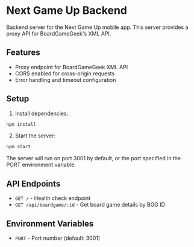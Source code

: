 # Next Game Up Backend

Backend server for the Next Game Up mobile app. This server provides a proxy API for BoardGameGeek's XML API.

## Features

- Proxy endpoint for BoardGameGeek XML API
- CORS enabled for cross-origin requests
- Error handling and timeout configuration

## Setup

1. Install dependencies:
```bash
npm install
```

2. Start the server:
```bash
npm start
```

The server will run on port 3001 by default, or the port specified in the PORT environment variable.

## API Endpoints

- `GET /` - Health check endpoint
- `GET /api/boardgame/:id` - Get board game details by BGG ID

## Environment Variables

- `PORT` - Port number (default: 3001)
